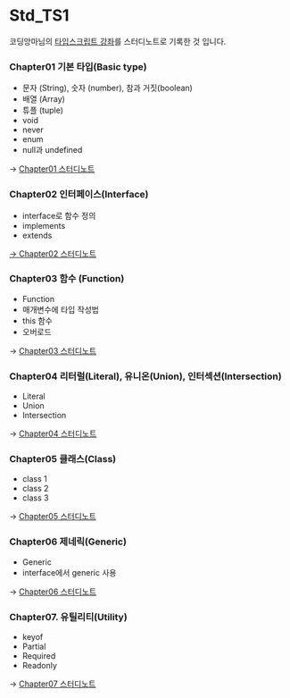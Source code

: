 # Std_TS1

코딩앙마님의 [타입스크립트 강좌](https://www.youtube.com/watch?v=5oGAkQsGWkc&list=PLZKTXPmaJk8KhKQ_BILr1JKCJbR0EGlx0)를 스터디노트로 기록한 것 입니다.



### Chapter01 기본 타입(Basic type)

- 문자 (String), 숫자 (number), 참과 거짓(boolean)
- 배열 (Array)
- 튜플 (tuple)
- void
- never
- enum
- null과 undefined

→ [Chapter01 스터디노트](Chapter01/Chapter01.md)

### Chapter02 인터페이스(Interface)

- interface로 함수 정의
- implements
- extends

[→ Chapter02 스터디노트](Chapter02\Chapter02.md)



### Chapter03 함수 (Function)

- Function
- 매개변수에 타입 작성법
- this 함수
- 오버로드

→ [Chapter03 스터디노트](Chapter03\Chapter03.md)





### Chapter04 리터럴(Literal), 유니온(Union), 인터섹션(Intersection)

- Literal
- Union
- Intersection

→ [Chapter04 스터디노트](Chapter04\Chapter04.md)



### Chapter05 클래스(Class)

- class 1
- class 2
- class 3

→ [Chapter05 스터디노트](Chapter05\Chapter05.md)



### Chapter06 제네릭(Generic)

- Generic
- interface에서 generic 사용

→ [Chapter06 스터디노트](Chapter06\Chapter06.md)



### Chapter07. 유틸리티(Utility)

- keyof
- Partial<T>
- Required<T>
- Readonly

→ [Chapter07 스터디노트](Chapter07\Chapter07.md)

